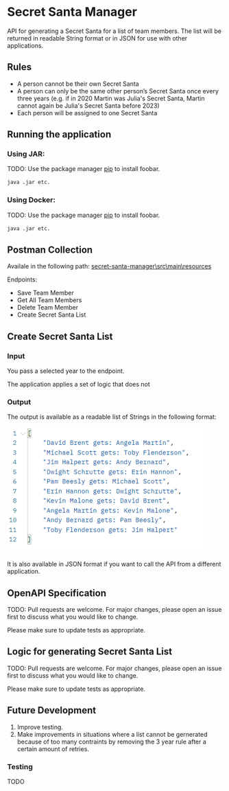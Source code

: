 # Secret Santa Manager

API for generating a Secret Santa for a list of team members.
The list will be returned in readable String format or in JSON for use with other applications.

## Rules
* A person cannot be their own Secret Santa
* A person can only be the same other person’s Secret Santa once every three years (​​e.g. if in 2020 Martin was Julia's Secret Santa, Martin cannot again be  Julia's Secret Santa before 2023)
* Each person will be assigned to one Secret Santa

## Running the application

### Using JAR:

TODO: Use the package manager [pip](https://pip.pypa.io/en/stable/) to install foobar.

```bash
java .jar etc.
```

### Using Docker:

TODO: Use the package manager [pip](https://pip.pypa.io/en/stable/) to install foobar.

```bash
java .jar etc.
```
## Postman Collection

Availale in the following path: [secret-santa-manager\src\main\resources](https://github.com/darrenflannery/secret-santa-manager/tree/main/secret-santa-manager/src/main/resources)

Endpoints:

* Save Team Member
* Get All Team Members
* Delete Team Member
* Create Secret Santa List

## Create Secret Santa List

### Input
You pass a selected year to the endpoint.

The application applies a set of logic that does not 

### Output
The output is available as a readable list of Strings in the following format:

![Alt text](secret-santa-manager/src/main/resources/img/ReadableOutput.png?raw=true "Output")

It is also available in JSON format if you want to call the API from a different application.


## OpenAPI Specification
TODO: Pull requests are welcome. For major changes, please open an issue first to discuss what you would like to change.

Please make sure to update tests as appropriate.

## Logic for generating Secret Santa List
TODO: Pull requests are welcome. For major changes, please open an issue first to discuss what you would like to change.

Please make sure to update tests as appropriate.

## Future Development

1. Improve testing.
2. Make improvements in situations where a list cannot be gernerated because of too many contraints by removing the 3 year rule after a certain amount of retries.

### Testing
TODO
